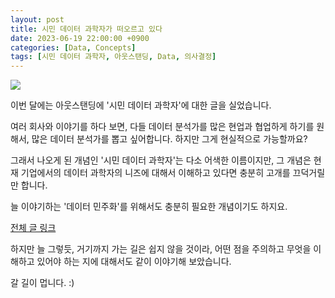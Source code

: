 ```yaml
---
layout: post
title: 시민 데이터 과학자가 떠오르고 있다
date: 2023-06-19 22:00:00 +0900
categories: [Data, Concepts]
tags: [시민 데이터 과학자, 아웃스탠딩, Data, 의사결정]
---
```


![](https://cdn.outstanding.kr/wp-content/uploads/2023/06/01-data-600x337.jpg)

이번 달에는 아웃스탠딩에 '시민 데이터 과학자'에 대한 글을 실었습니다. 

여러 회사와 이야기를 하다 보면, 다들 데이터 분석가를 많은 현업과 협업하게 하기를 원해서, 많은 데이터 분석가를 뽑고 싶어합니다. 하지만 그게 현실적으로 가능할까요?

그래서 나오게 된 개념인 '시민 데이터 과학자'는 다소 어색한 이름이지만, 그 개념은 현재 기업에서의 데이터 과학자의 니즈에 대해서 이해하고 있다면 충분히 고개를 끄덕거릴 만 합니다. 

늘 이야기하는 '데이터 민주화'를 위해서도 충분히 필요한 개념이기도 하지요.

[전체 글 링크](https://outstanding.kr/datascientist20230616)

하지만 늘 그렇듯, 거기까지 가는 길은 쉽지 않을 것이라, 어떤 점을 주의하고 무엇을 이해하고 있어야 하는 지에 대해서도 같이 이야기해 보았습니다.

갈 길이 멉니다. :) 
